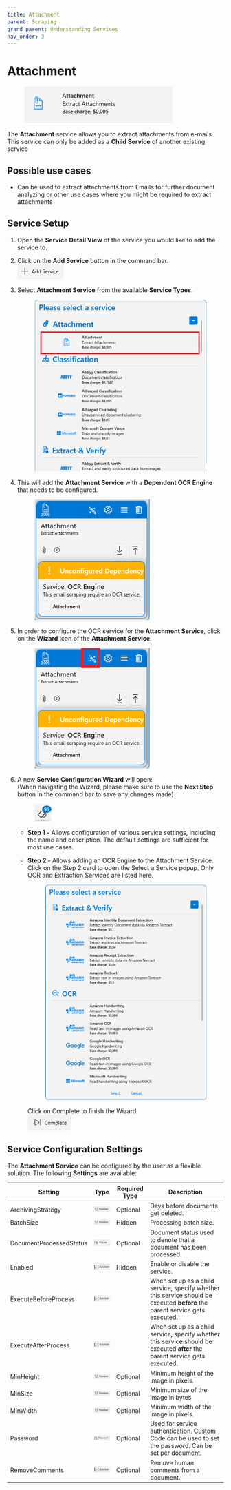 ```yaml
---
title: Attachment
parent: Scraping
grand_parent: Understanding Services
nav_order: 3
---
```


# Attachment

<figure><img src="../../.gitbook/assets/image (40) (2).png" alt=""><figcaption></figcaption></figure>

The **Attachment** service allows you to extract attachments from e-mails. This service can only be added as a **Child Service** of another existing service

## Possible use cases

* Can be used to extract attachments from Emails for further document analyzing or other use cases where you might be required to extract attachments

## Service Setup

1. Open the **Service Detail View** of the service you would like to add the service to.
2. Click on the **Add Service** button in the command bar.\
   ![](<../../.gitbook/assets/image (16).png>)
3.  Select **Attachment Service** from the available **Service Types.**

    <figure><img src="../../.gitbook/assets/image (14).png" alt=""><figcaption></figcaption></figure>
4.  This will add the **Attachment Service** with a **Dependent OCR Engine** that needs to be configured.

    <figure><img src="../../.gitbook/assets/image (12) (1).png" alt=""><figcaption></figcaption></figure>
5.  In order to configure the OCR service for the **Attachment Service**, click on the **Wizard** icon of the **Attachment Service**.

    <figure><img src="../../.gitbook/assets/image (10).png" alt=""><figcaption></figcaption></figure>
6.  A new **Service Configuration Wizard** will open:\
    (When navigating the Wizard, please make sure to use the **Next Step** button in the command bar to save any changes made).

    <figure><img src="../../.gitbook/assets/image (8) (1).png" alt=""><figcaption></figcaption></figure>

    * **Step 1** **-** Allows configuration of various service settings, including the name and description. The default settings are sufficient for most use cases.
    *   **Step 2 -** Allows adding an OCR Engine to the Attachment Service. Click on the Step 2 card to open the Select a Service popup. Only OCR and Extraction Services are listed here.

        <figure><img src="../../.gitbook/assets/image (4) (1).png" alt=""><figcaption></figcaption></figure>

        Click on Complete to finish the Wizard.\
        ![](<../../.gitbook/assets/image (84) (1).png>)

## Service Configuration Settings

The **Attachment Service** can be configured by the user as a flexible solution. The following **Settings** are available:

| Setting                 | Type                                                           | Required Type | Description                                                                                                                  |
| ----------------------- | -------------------------------------------------------------- | ------------- | ---------------------------------------------------------------------------------------------------------------------------- |
| ArchivingStrategy       | ![](<../../.gitbook/assets/image (14) (6).png>)                | Optional      | Days before documents get deleted.                                                                                           |
| BatchSize               | ![](<../../.gitbook/assets/image (5) (3).png>)                 | Hidden        | Processing batch size.                                                                                                       |
| DocumentProcessedStatus | ![](<../../.gitbook/assets/image (6) (4).png>)                 | Optional      | Document status used to denote that a document has been processed.                                                           |
| Enabled                 | ![](<../../.gitbook/assets/image (15) (1).png>)                | Hidden        | Enable or disable the service.                                                                                               |
| ExecuteBeforeProcess    | ![](<../../.gitbook/assets/image (15) (5) (1).png>)            |               | When set up as a child service, specify whether this service should be executed **before** the parent service gets executed. |
| ExecuteAfterProcess     | ![](<../../.gitbook/assets/image (1) (1) (3) (1) (2) (3).png>) |               | When set up as a child service, specify whether this service should be executed **after** the parent service gets executed.  |
| MinHeight               | ![](<../../.gitbook/assets/image (5) (3).png>)                 | Optional      | Minimum height of the image in pixels.                                                                                       |
| MinSize                 | ![](<../../.gitbook/assets/image (5) (3).png>)                 | Optional      | Minimum size of the image in bytes.                                                                                          |
| MinWidth                | ![](<../../.gitbook/assets/image (5) (3).png>)                 | Optional      | Minimum width of the image in pixels.                                                                                        |
| Password                | ![](<../../.gitbook/assets/image (3) (5) (1).png>)             | Optional      | Used for service authentication. Custom Code can be used to set the password. Can be set per document.                       |
| RemoveComments          | ![](<../../.gitbook/assets/image (1) (1) (3) (1) (2) (2).png>) | Optional      | Remove human comments from a document.                                                                                       |
